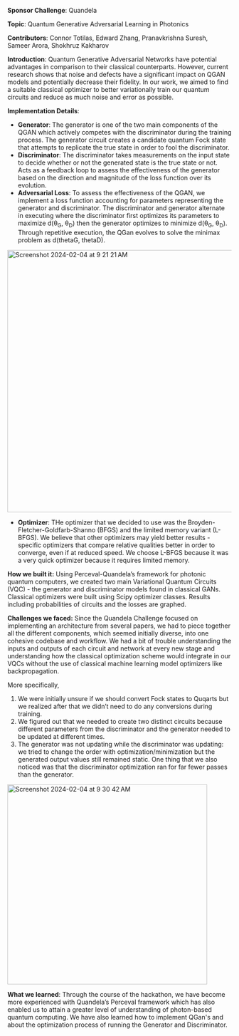 **Sponsor Challenge**: Quandela

**Topic**: Quantum Generative Adversarial Learning in Photonics

**Contributors**: Connor Totilas, Edward Zhang, Pranavkrishna Suresh, Sameer Arora, Shokhruz Kakharov

**Introduction**:
Quantum Generative Adversarial Networks have potential advantages in comparison to their classical counterparts. However, current research shows that noise and defects have a significant impact on QGAN models and potentially decrease their fidelity. In our work, we aimed to find a suitable classical optimizer to better variationally train our quantum circuits and reduce as much noise and error as possible.

**Implementation Details**:

- **Generator**: The generator is one of the two main components of the QGAN which actively competes with the discriminator during the training process. 
The generator circuit creates a candidate quantum Fock state that attempts to replicate the true state in order to fool the discriminator.
- **Discriminator**:
The discriminator takes measurements on the input state to decide whether or not the generated state is the true state or not.
Acts as a feedback loop to assess the effectiveness of the generator based on the direction and magnitude of the loss function over its evolution.
- **Adversarial Loss**:
To assess the effectiveness of the QGAN, we implement a loss function accounting for parameters representing the generator and discriminator.
The discriminator and generator alternate in executing where the discriminator first optimizes its parameters to maximize d(θ<sub>G</sub>, θ<sub>D</sub>) then the generator optimizes to minimize d(θ<sub>G</sub>, θ<sub>D</sub>).
Through repetitive execution, the QGan evolves to solve the minimax problem as d(thetaG, thetaD).
<img width="589" alt="Screenshot 2024-02-04 at 9 21 21 AM" src="https://github.com/pranavkrishnasuresh/Photonic-Quantum-GAN/assets/85195581/1e2ee748-6d71-48a5-a1f7-18fd85039a05">

- **Optimizer**: 
THe optimizer that we decided to use was the Broyden-Fletcher-Goldfarb-Shanno (BFGS) and the limited memory variant (L-BFGS). We believe that other optimizers may yield better results - specific optimizers that compare relative qualities better in order to converge, even if at reduced speed. We choose L-BFGS because it was a very quick optimizer because it requires limited memory.

**How we built it:**
Using Perceval-Quandela’s framework for photonic quantum computers, we created two main Variational Quantum Circuits (VQC) - the generator and discriminator models found in classical GANs. Classical optimizers were built using Scipy optimizer classes. Results including probabilities of circuits and the losses are graphed.

**Challenges we faced:**
Since the Quandela Challenge focused on implementing an architecture from several papers, we had to piece together all the different components, which seemed initially diverse, into one cohesive codebase and workflow. We had a bit of trouble understanding the inputs and outputs of each circuit and network at every new stage and understanding how the classical optimization scheme would integrate in our VQCs without the use of classical machine learning model optimizers like backpropagation. 

More specifically, 
1. We were initially unsure if we should convert Fock states to Quqarts but we realized after that we didn’t need to do any conversions during training.
2. We figured out that we needed to create two distinct circuits because different parameters from the discriminator and the generator needed to be updated at different times.
3. The generator was not updating while the discriminator was updating: we tried to change the order with optimization/minimization but the generated output values still remained static. One thing that we also noticed was that the discriminator optimization ran for far fewer passes than the generator. 
<img width="449" alt="Screenshot 2024-02-04 at 9 30 42 AM" src="https://github.com/pranavkrishnasuresh/Photonic-Quantum-GAN/assets/85195581/98432d61-92fa-45f7-927f-e26d648ab847">

**What we learned**:
Through the course of the hackathon, we have become more experienced with Quandela’s Perceval framework which has also enabled us to attain a greater level of understanding of photon-based quantum computing. We have also learned how to implement QGan's and about the optimization process of running the Generator and Discriminator.


